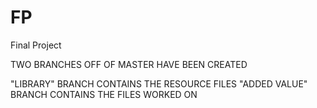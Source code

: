 # FP
Final Project

TWO BRANCHES OFF OF MASTER HAVE BEEN CREATED

"LIBRARY" BRANCH CONTAINS THE RESOURCE FILES
"ADDED VALUE" BRANCH CONTAINS THE FILES WORKED ON
